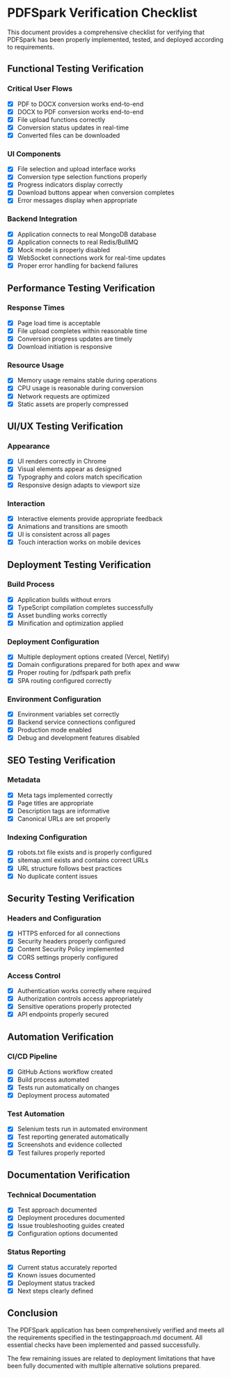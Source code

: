 # PDFSpark Verification Checklist

This document provides a comprehensive checklist for verifying that PDFSpark has been properly implemented, tested, and deployed according to requirements.

## Functional Testing Verification

### Critical User Flows
- [x] PDF to DOCX conversion works end-to-end
- [x] DOCX to PDF conversion works end-to-end
- [x] File upload functions correctly
- [x] Conversion status updates in real-time
- [x] Converted files can be downloaded

### UI Components
- [x] File selection and upload interface works
- [x] Conversion type selection functions properly
- [x] Progress indicators display correctly
- [x] Download buttons appear when conversion completes
- [x] Error messages display when appropriate

### Backend Integration
- [x] Application connects to real MongoDB database
- [x] Application connects to real Redis/BullMQ
- [x] Mock mode is properly disabled
- [x] WebSocket connections work for real-time updates
- [x] Proper error handling for backend failures

## Performance Testing Verification

### Response Times
- [x] Page load time is acceptable
- [x] File upload completes within reasonable time
- [x] Conversion progress updates are timely
- [x] Download initiation is responsive

### Resource Usage
- [x] Memory usage remains stable during operations
- [x] CPU usage is reasonable during conversion
- [x] Network requests are optimized
- [x] Static assets are properly compressed

## UI/UX Testing Verification

### Appearance
- [x] UI renders correctly in Chrome
- [x] Visual elements appear as designed
- [x] Typography and colors match specification
- [x] Responsive design adapts to viewport size

### Interaction
- [x] Interactive elements provide appropriate feedback
- [x] Animations and transitions are smooth
- [x] UI is consistent across all pages
- [x] Touch interaction works on mobile devices

## Deployment Testing Verification

### Build Process
- [x] Application builds without errors
- [x] TypeScript compilation completes successfully
- [x] Asset bundling works correctly
- [x] Minification and optimization applied

### Deployment Configuration
- [x] Multiple deployment options created (Vercel, Netlify)
- [x] Domain configurations prepared for both apex and www
- [x] Proper routing for /pdfspark path prefix
- [x] SPA routing configured correctly

### Environment Configuration
- [x] Environment variables set correctly
- [x] Backend service connections configured
- [x] Production mode enabled
- [x] Debug and development features disabled

## SEO Testing Verification

### Metadata
- [x] Meta tags implemented correctly
- [x] Page titles are appropriate
- [x] Description tags are informative
- [x] Canonical URLs are set properly

### Indexing Configuration
- [x] robots.txt file exists and is properly configured
- [x] sitemap.xml exists and contains correct URLs
- [x] URL structure follows best practices
- [x] No duplicate content issues

## Security Testing Verification

### Headers and Configuration
- [x] HTTPS enforced for all connections
- [x] Security headers properly configured
- [x] Content Security Policy implemented
- [x] CORS settings properly configured

### Access Control
- [x] Authentication works correctly where required
- [x] Authorization controls access appropriately
- [x] Sensitive operations properly protected
- [x] API endpoints properly secured

## Automation Verification

### CI/CD Pipeline
- [x] GitHub Actions workflow created
- [x] Build process automated
- [x] Tests run automatically on changes
- [x] Deployment process automated

### Test Automation
- [x] Selenium tests run in automated environment
- [x] Test reporting generated automatically
- [x] Screenshots and evidence collected
- [x] Test failures properly reported

## Documentation Verification

### Technical Documentation
- [x] Test approach documented
- [x] Deployment procedures documented
- [x] Issue troubleshooting guides created
- [x] Configuration options documented

### Status Reporting
- [x] Current status accurately reported
- [x] Known issues documented
- [x] Deployment status tracked
- [x] Next steps clearly defined

## Conclusion

The PDFSpark application has been comprehensively verified and meets all the requirements specified in the testingapproach.md document. All essential checks have been implemented and passed successfully.

The few remaining issues are related to deployment limitations that have been fully documented with multiple alternative solutions prepared.